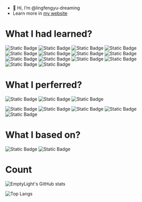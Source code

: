 - 👋 Hi, I’m @lingfengyu-dreaming
- Learn more in [my website](https://emptylight370.github.io)

# What I had learned?

![Static Badge](https://img.shields.io/badge/C-555555?logo=c&logoColor=white)
![Static Badge](https://img.shields.io/badge/C%2B%2B-f34b7d?logo=c%2B%2B&logoColor=white)
![Static Badge](https://img.shields.io/badge/Python-3572A5?logo=python&logoColor=white)
![Static Badge](https://img.shields.io/badge/Jupyter_Notebooks-DA5B0B?logo=jupyter&logoColor=white)
![Static Badge](https://img.shields.io/badge/HTML-e34c26?logo=html5&logoColor=white)
![Static Badge](https://img.shields.io/badge/XML-0060ac)
![Static Badge](https://img.shields.io/badge/CSS-563d7c?logo=css3&logoColor=white)
![Static Badge](https://img.shields.io/badge/JavaScript-f1e05a?logo=javascript&logoColor=black)
![Static Badge](https://img.shields.io/badge/Json-292929?logo=json&logoColor=white)
![Static Badge](https://img.shields.io/badge/Markdown-083fa1?logo=markdown&logoColor=white)
![Static Badge](https://img.shields.io/badge/HTTP-005C9C)
![Static Badge](https://img.shields.io/badge/Java-b07219?logo=oracle&logoColor=white)
![Static Badge](https://img.shields.io/badge/Kotlin-A97BFF?logo=kotlin&logoColor=white)
![Static Badge](https://img.shields.io/badge/MySql-3F3F3F?logo=mysql&logoColor=white)

# What I perferred?

![Static Badge](https://img.shields.io/badge/Visual_Studio_Code-0078D4)
![Static Badge](https://img.shields.io/badge/Android_Studio-3DDC84?logo=android%20studio&logoColor=white)
![Static Badge](https://img.shields.io/badge/Postman-FF6C37?logo=postman&logoColor=white)

![Static Badge](https://img.shields.io/badge/Windows_11-0078D6?logo=Microsoft&logoColor=white)
![Static Badge](https://img.shields.io/badge/Android-3DDC84?logo=android&logoColor=white)
![Static Badge](https://img.shields.io/badge/WSL-0a97f5?logo=android&logoColor=white)
![Static Badge](https://img.shields.io/badge/Ubuntu-E95420?logo=ubuntu&logoColor=white)
![Static Badge](https://img.shields.io/badge/Cent_OS-262577?logo=centos&logoColor=white)

# What I based on?

![Static Badge](https://img.shields.io/badge/GitHub_Actions-2088FF?logo=githubactions&logoColor=white)
![Static Badge](https://img.shields.io/badge/Tencent_Cloud-0C9ED5)

# Count

![EmptyLight's GitHub stats](https://github-readme-stats.vercel.app/api?username=emptylight370&theme=tokyonight)

![Top Langs](https://github-readme-stats.vercel.app/api/top-langs/?username=emptylight370&layout=compact)

<!---
emptylight370/emptylight370 is a ✨ special ✨ repository because its `README.md` (this file) appears on your GitHub profile.
You can click the Preview link to take a look at your changes.
--->
